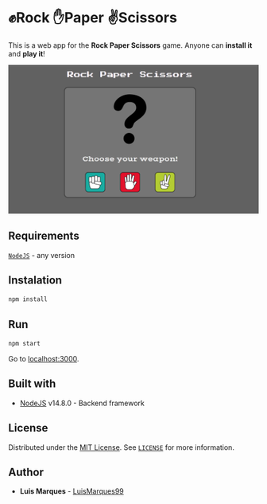 # :fist:Rock :hand:Paper :v:Scissors

This is a web app for the **Rock Paper Scissors** game. Anyone can **install it** and **play it**!

<img src="Rock_Paper_Scissors.png" alt="NewPassword" width="600"/>

## Requirements

[`NodeJS`](https://nodejs.org/en/) - any version

## Instalation

```sh
npm install
```

## Run

```sh
npm start
```

Go to [localhost:3000](http://localhost:3000).

## Built with

- [NodeJS](https://nodejs.org/en/) v14.8.0 - Backend framework

## License

Distributed under the [MIT License](https://choosealicense.com/licenses/mit/). See [`LICENSE`](LICENSE) for more information.

## Author

- **Luis Marques** - [LuisMarques99](https://github.com/LuisMarques99)
